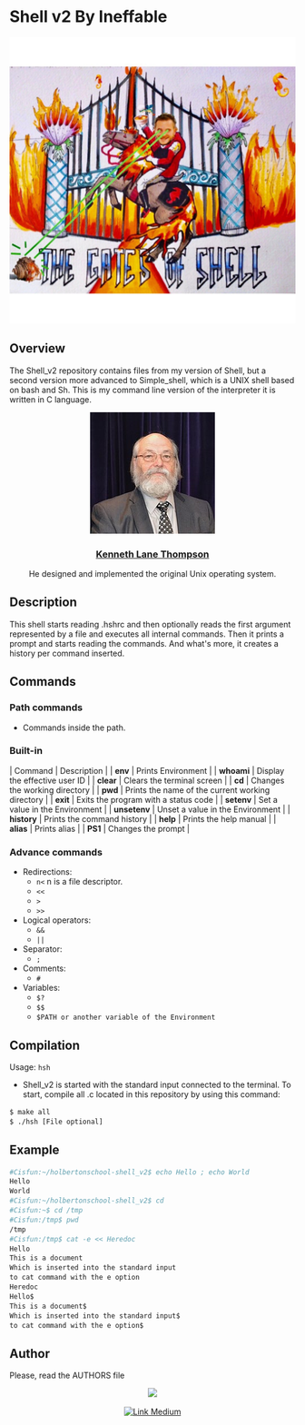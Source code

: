 # Shell v2 By Ineffable
<img src="https://raw.githubusercontent.com/Ineffable22/holbertonschool-shell_v2/main/img/shell.jpeg"/>

## Overview
The Shell_v2 repository contains files from my version of Shell, but a second version more advanced to Simple_shell, which is a UNIX shell based on bash and Sh.  This  is  my  command line version of the interpreter it is written in C language. 

<div align="center">
<img src="https://raw.githubusercontent.com/Ineffable22/holbertonschool-shell_v2/main/img/Ken_thompson_japan_prize_68.jpg"/>

### [Kenneth Lane Thompson](https://en.wikipedia.org/wiki/Ken_Thompson)
He designed and implemented the original Unix operating system.
</div>

## Description
This shell starts reading .hshrc and then optionally reads the first argument represented by a file and executes all internal commands. Then it prints a prompt and starts reading the commands. And what's more, it creates a history per command inserted.

## Commands
### Path commands
- Commands inside the path.

### Built-in
| Command      | Description |
| **env**      | Prints Environment                               |
| **whoami**   | Display the effective user ID                    |
| **clear**    | Clears the terminal screen                       |
| **cd**       | Changes the working directory                    |
| **pwd**      | Prints the name of the current working directory |
| **exit**     | Exits the program with a status code             |
| **setenv**   | Set a value in the Environment                   |
| **unsetenv** | Unset a value in the Environment                 |
| **history**  | Prints the command history                       |
| **help**     | Prints the help manual                           |
| **alias**    | Prints alias                                     |
| **PS1**      | Changes the prompt                               |

### Advance commands
- Redirections:
    - `n<` n is a file descriptor.
    - `<<`
    - `>`
    - `>>`
- Logical operators:
    - `&&`
    - `||`
- Separator:
    - `;`
- Comments: 
    - `#`
- Variables:
    - `$?`
    - `$$`
    - `$PATH or another variable of the Environment`

## Compilation
Usage: `hsh`
- Shell_v2 is started with the standard input connected to the terminal. To start, compile all .c located in this repository by using this command:
```Bash
$ make all
$ ./hsh [File optional]
```

## Example
```Bash
#Cisfun:~/holbertonschool-shell_v2$ echo Hello ; echo World
Hello
World
#Cisfun:~/holbertonschool-shell_v2$ cd
#Cisfun:~$ cd /tmp
#Cisfun:/tmp$ pwd
/tmp
#Cisfun:/tmp$ cat -e << Heredoc
Hello
This is a document
Which is inserted into the standard input
to cat command with the e option
Heredoc
Hello$
This is a document$
Which is inserted into the standard input$
to cat command with the e option$
```
## Author
Please, read the AUTHORS file
<div align="center">
<a href="https://www.linkedin.com/in/miguel-enrique-grillo-orellana/">
<img src="https://img.shields.io/badge/Miguel-Linkedind-blue"></a>

<a href="https://medium.com/@Miguel_Grillo"><img src="https://miro.medium.com/max/1200/0*jTIO9a1_5T3mv-pR.png" alt="Link Medium" width="100px" height= "50px"></a>
</div>
